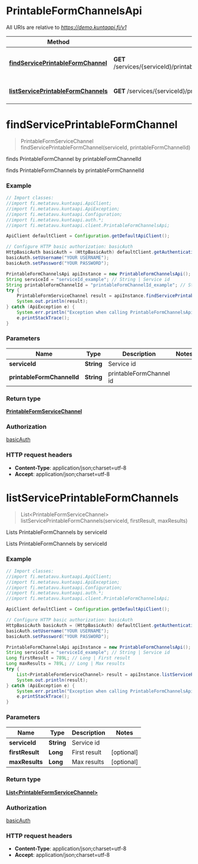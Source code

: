 # PrintableFormChannelsApi

All URIs are relative to *https://demo.kuntaapi.fi/v1*

Method | HTTP request | Description
------------- | ------------- | -------------
[**findServicePrintableFormChannel**](PrintableFormChannelsApi.md#findServicePrintableFormChannel) | **GET** /services/{serviceId}/printableFormChannels/{printableFormChannelId} | finds PrintableFormChannel by printableFormChannelId
[**listServicePrintableFormChannels**](PrintableFormChannelsApi.md#listServicePrintableFormChannels) | **GET** /services/{serviceId}/printableFormChannels | Lists PrintableFormChannels by serviceId


<a name="findServicePrintableFormChannel"></a>
# **findServicePrintableFormChannel**
> PrintableFormServiceChannel findServicePrintableFormChannel(serviceId, printableFormChannelId)

finds PrintableFormChannel by printableFormChannelId

finds PrintableFormChannels by printableFormChannelId

### Example
```java
// Import classes:
//import fi.metatavu.kuntaapi.ApiClient;
//import fi.metatavu.kuntaapi.ApiException;
//import fi.metatavu.kuntaapi.Configuration;
//import fi.metatavu.kuntaapi.auth.*;
//import fi.metatavu.kuntaapi.client.PrintableFormChannelsApi;

ApiClient defaultClient = Configuration.getDefaultApiClient();

// Configure HTTP basic authorization: basicAuth
HttpBasicAuth basicAuth = (HttpBasicAuth) defaultClient.getAuthentication("basicAuth");
basicAuth.setUsername("YOUR USERNAME");
basicAuth.setPassword("YOUR PASSWORD");

PrintableFormChannelsApi apiInstance = new PrintableFormChannelsApi();
String serviceId = "serviceId_example"; // String | Service id
String printableFormChannelId = "printableFormChannelId_example"; // String | printableFormChannel id
try {
    PrintableFormServiceChannel result = apiInstance.findServicePrintableFormChannel(serviceId, printableFormChannelId);
    System.out.println(result);
} catch (ApiException e) {
    System.err.println("Exception when calling PrintableFormChannelsApi#findServicePrintableFormChannel");
    e.printStackTrace();
}
```

### Parameters

Name | Type | Description  | Notes
------------- | ------------- | ------------- | -------------
 **serviceId** | **String**| Service id |
 **printableFormChannelId** | **String**| printableFormChannel id |

### Return type

[**PrintableFormServiceChannel**](PrintableFormServiceChannel.md)

### Authorization

[basicAuth](../README.md#basicAuth)

### HTTP request headers

 - **Content-Type**: application/json;charset=utf-8
 - **Accept**: application/json;charset=utf-8

<a name="listServicePrintableFormChannels"></a>
# **listServicePrintableFormChannels**
> List&lt;PrintableFormServiceChannel&gt; listServicePrintableFormChannels(serviceId, firstResult, maxResults)

Lists PrintableFormChannels by serviceId

Lists PrintableFormChannels by serviceId

### Example
```java
// Import classes:
//import fi.metatavu.kuntaapi.ApiClient;
//import fi.metatavu.kuntaapi.ApiException;
//import fi.metatavu.kuntaapi.Configuration;
//import fi.metatavu.kuntaapi.auth.*;
//import fi.metatavu.kuntaapi.client.PrintableFormChannelsApi;

ApiClient defaultClient = Configuration.getDefaultApiClient();

// Configure HTTP basic authorization: basicAuth
HttpBasicAuth basicAuth = (HttpBasicAuth) defaultClient.getAuthentication("basicAuth");
basicAuth.setUsername("YOUR USERNAME");
basicAuth.setPassword("YOUR PASSWORD");

PrintableFormChannelsApi apiInstance = new PrintableFormChannelsApi();
String serviceId = "serviceId_example"; // String | Service id
Long firstResult = 789L; // Long | First result
Long maxResults = 789L; // Long | Max results
try {
    List<PrintableFormServiceChannel> result = apiInstance.listServicePrintableFormChannels(serviceId, firstResult, maxResults);
    System.out.println(result);
} catch (ApiException e) {
    System.err.println("Exception when calling PrintableFormChannelsApi#listServicePrintableFormChannels");
    e.printStackTrace();
}
```

### Parameters

Name | Type | Description  | Notes
------------- | ------------- | ------------- | -------------
 **serviceId** | **String**| Service id |
 **firstResult** | **Long**| First result | [optional]
 **maxResults** | **Long**| Max results | [optional]

### Return type

[**List&lt;PrintableFormServiceChannel&gt;**](PrintableFormServiceChannel.md)

### Authorization

[basicAuth](../README.md#basicAuth)

### HTTP request headers

 - **Content-Type**: application/json;charset=utf-8
 - **Accept**: application/json;charset=utf-8

